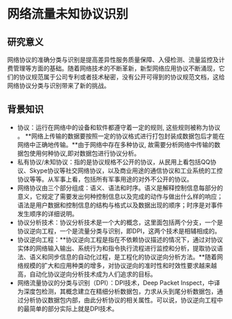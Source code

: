网络流量未知协议识别
===
研究意义
---
网络协议的准确分类与识别是提高差异性服务质量保障、入侵检测、流量监控及计费管理等方面的基础。随着网络技术的不断革新，新型网络应用协议不断涌现，它们的协议规范属于公司专利或者技术秘密，没有公开可得到的协议规范文档，这给网络协议分类与识别带来了新的挑战。

背景知识
---
  - 协议：运行在网络中的设备和软件都遵守着一定的规则, 这些规则被称为协议 。 **网络上传输的数据要按照一定的协议格式进行打包封装成数据包后才能在网络中正确地传输。**由于网络中存在多种协议, 故需要分析网络中传输的数据包使用何种协议,即对数据包进行协议分析。  
  - 私有协议/未知协议：指的是协议规格不公开的协议，从民用上看包括QQ协议、Skype协议等社交网络协议，以及商业用途的通信协议和工业系统的工控协议等等。从军事上看，包括所有军事用途的对外不公开的协议。  
  - 网络协议由三个部分组成：语义、语法和时序。语义是解释控制信息每部分的意义，它规定了需要发出何种控制信息以及完成的动作与做出什么样的响应；语法是用户数据和控制信息的结构与格式以及数据出现的顺序；时序是对事件发生顺序的详细说明。  
  - 协议分析技术：协议分析技术是一个大的概念，这里面包括两个分支，一个是协议逆向工程，一个是流量分类与识别，即DPI，这两个技术是相辅相成的。  
  - 协议逆向工程：**协议逆向工程是指在不依赖协议描述的情况下，通过对协议实体的网络输入输出、系统行为和指令执行流程进行监控和分析，提取协议语法、语义和同步信息的自动化过程，是工程化的协议逆向分析方法。**随着网络规模的扩大和应用种类的增多，对协议逆向的准时性和时效性要求越来越高，自动化协议逆向分析技术成为人们追求的目标。  
  - 网络流量协议的分类与识别（DPI）：DPI技术，Deep Packet Inspect，中译为深度包检测，其概念建立在精细分析数据包，力求从头到尾分析数据包，通过分析协议数据包内部，由此分析协议的相关属性。可以说，协议逆向工程中的最简单的部分实际上就是DPI技术。  
    


